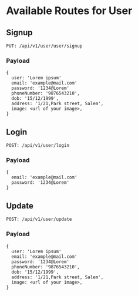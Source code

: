 # Available Routes for User

## Signup

```
PUT: /api/v1/user/user/signup
```

### Payload
```
{
  user: 'Lorem ipsum'
  email: 'example@mail.com'
  password: '1234@Lorem'
  phoneNumber: '9876543210',
  dob: '15/12/1999',
  address: '1/21,Park street, Salem',
  image: <url of your image>,
}
```

## Login

```
POST: /api/v1/user/login
```

### Payload
```
{
  email: 'example@mail.com'
  password: '1234@Lorem'
}
````


## Update

```
POST: /api/v1/user/update
```

### Payload
```
{
  user: 'Lorem ipsum'
  email: 'example@mail.com'
  password: '1234@Lorem'
  phoneNumber: '9876543210',
  dob: '15/12/1999',
  address: '1/21,Park street, Salem',
  image: <url of your image>,
}
```